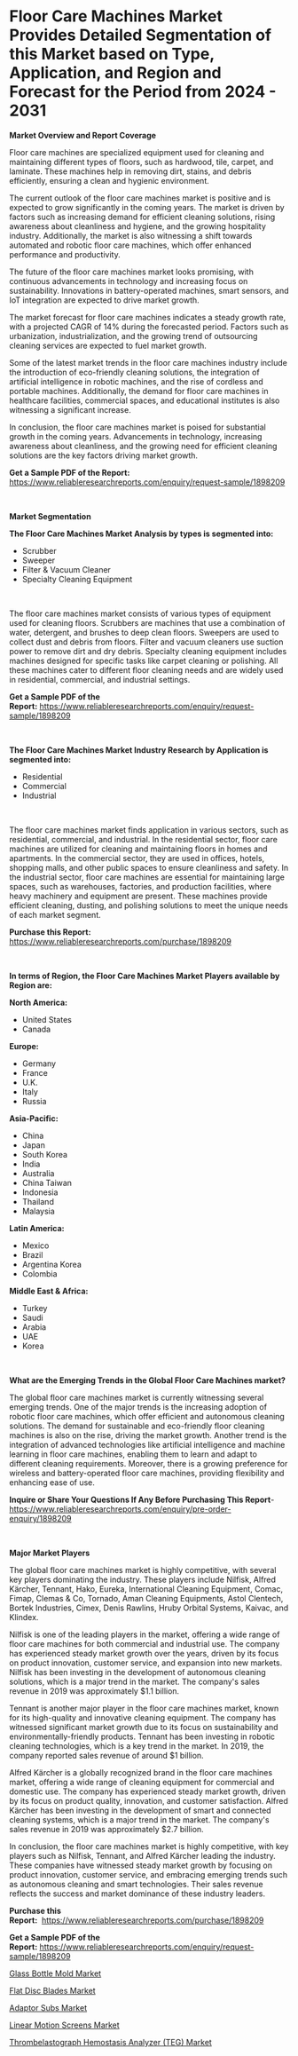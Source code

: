 <p><h1>Floor Care Machines Market Provides Detailed Segmentation of this Market based on Type, Application, and Region and Forecast for the Period from 2024 - 2031</h1></p><p><strong>Market Overview and Report Coverage</strong></p>
<p><p>Floor care machines are specialized equipment used for cleaning and maintaining different types of floors, such as hardwood, tile, carpet, and laminate. These machines help in removing dirt, stains, and debris efficiently, ensuring a clean and hygienic environment.</p><p>The current outlook of the floor care machines market is positive and is expected to grow significantly in the coming years. The market is driven by factors such as increasing demand for efficient cleaning solutions, rising awareness about cleanliness and hygiene, and the growing hospitality industry. Additionally, the market is also witnessing a shift towards automated and robotic floor care machines, which offer enhanced performance and productivity.</p><p>The future of the floor care machines market looks promising, with continuous advancements in technology and increasing focus on sustainability. Innovations in battery-operated machines, smart sensors, and IoT integration are expected to drive market growth. </p><p>The market forecast for floor care machines indicates a steady growth rate, with a projected CAGR of 14% during the forecasted period. Factors such as urbanization, industrialization, and the growing trend of outsourcing cleaning services are expected to fuel market growth. </p><p>Some of the latest market trends in the floor care machines industry include the introduction of eco-friendly cleaning solutions, the integration of artificial intelligence in robotic machines, and the rise of cordless and portable machines. Additionally, the demand for floor care machines in healthcare facilities, commercial spaces, and educational institutes is also witnessing a significant increase.</p><p>In conclusion, the floor care machines market is poised for substantial growth in the coming years. Advancements in technology, increasing awareness about cleanliness, and the growing need for efficient cleaning solutions are the key factors driving market growth.</p></p>
<p><strong>Get a Sample PDF of the Report:</strong> <a href="https://www.reliableresearchreports.com/enquiry/request-sample/1898209">https://www.reliableresearchreports.com/enquiry/request-sample/1898209</a></p>
<p>&nbsp;</p>
<p><strong>Market Segmentation</strong></p>
<p><strong>The Floor Care Machines Market Analysis by types is segmented into:</strong></p>
<p><ul><li>Scrubber</li><li>Sweeper</li><li>Filter & Vacuum Cleaner</li><li>Specialty Cleaning Equipment</li></ul></p>
<p>&nbsp;</p>
<p><p>The floor care machines market consists of various types of equipment used for cleaning floors. Scrubbers are machines that use a combination of water, detergent, and brushes to deep clean floors. Sweepers are used to collect dust and debris from floors. Filter and vacuum cleaners use suction power to remove dirt and dry debris. Specialty cleaning equipment includes machines designed for specific tasks like carpet cleaning or polishing. All these machines cater to different floor cleaning needs and are widely used in residential, commercial, and industrial settings.</p></p>
<p><strong>Get a Sample PDF of the Report:</strong>&nbsp;<a href="https://www.reliableresearchreports.com/enquiry/request-sample/1898209">https://www.reliableresearchreports.com/enquiry/request-sample/1898209</a></p>
<p>&nbsp;</p>
<p><strong>The Floor Care Machines Market Industry Research by Application is segmented into:</strong></p>
<p><ul><li>Residential</li><li>Commercial</li><li>Industrial</li></ul></p>
<p>&nbsp;</p>
<p><p>The floor care machines market finds application in various sectors, such as residential, commercial, and industrial. In the residential sector, floor care machines are utilized for cleaning and maintaining floors in homes and apartments. In the commercial sector, they are used in offices, hotels, shopping malls, and other public spaces to ensure cleanliness and safety. In the industrial sector, floor care machines are essential for maintaining large spaces, such as warehouses, factories, and production facilities, where heavy machinery and equipment are present. These machines provide efficient cleaning, dusting, and polishing solutions to meet the unique needs of each market segment.</p></p>
<p><strong>Purchase this Report:</strong>&nbsp; <a href="https://www.reliableresearchreports.com/purchase/1898209">https://www.reliableresearchreports.com/purchase/1898209</a></p>
<p>&nbsp;</p>
<p><strong>In terms of Region, the Floor Care Machines Market Players available by Region are:</strong></p>
<p>
    <p> <strong> North America: </strong>
        <ul>
            <li>United States</li>
            <li>Canada</li>
        </ul>
        </p> 
    <p> <strong> Europe: </strong>
        <ul>
            <li>Germany</li>
            <li>France</li>
            <li>U.K.</li>
            <li>Italy</li>
            <li>Russia</li>
        </ul>
        </p> 
    <p> <strong> Asia-Pacific: </strong>
        <ul>
            <li>China</li>
            <li>Japan</li>
            <li>South Korea</li>
            <li>India</li>
            <li>Australia</li>
            <li>China Taiwan</li>
            <li>Indonesia</li>
            <li>Thailand</li>
            <li>Malaysia</li>
        </ul>
        </p> 
    <p> <strong> Latin America: </strong>
        <ul>
            <li>Mexico</li>
            <li>Brazil</li>
            <li>Argentina Korea</li>
            <li>Colombia</li>
        </ul>
        </p> 
    <p> <strong> Middle East & Africa: </strong>
        <ul>
            <li>Turkey</li>
            <li>Saudi</li>
            <li>Arabia</li>
            <li>UAE</li>
            <li>Korea</li>
        </ul>
    </p>
    </p>
<p>&nbsp;</p>
<p><strong>What are the Emerging Trends in the Global Floor Care Machines market?</strong></p>
<p><p>The global floor care machines market is currently witnessing several emerging trends. One of the major trends is the increasing adoption of robotic floor care machines, which offer efficient and autonomous cleaning solutions. The demand for sustainable and eco-friendly floor cleaning machines is also on the rise, driving the market growth. Another trend is the integration of advanced technologies like artificial intelligence and machine learning in floor care machines, enabling them to learn and adapt to different cleaning requirements. Moreover, there is a growing preference for wireless and battery-operated floor care machines, providing flexibility and enhancing ease of use.</p></p>
<p><strong>Inquire or Share Your Questions If Any Before Purchasing This Report</strong>- <a href="https://www.reliableresearchreports.com/enquiry/pre-order-enquiry/1898209">https://www.reliableresearchreports.com/enquiry/pre-order-enquiry/1898209</a></p>
<p>&nbsp;</p>
<p><strong>Major Market Players</strong></p>
<p><p>The global floor care machines market is highly competitive, with several key players dominating the industry. These players include Nilfisk, Alfred Kärcher, Tennant, Hako, Eureka, International Cleaning Equipment, Comac, Fimap, Clemas & Co, Tornado, Aman Cleaning Equipments, Astol Clentech, Bortek Industries, Cimex, Denis Rawlins, Hruby Orbital Systems, Kaivac, and Klindex.</p><p>Nilfisk is one of the leading players in the market, offering a wide range of floor care machines for both commercial and industrial use. The company has experienced steady market growth over the years, driven by its focus on product innovation, customer service, and expansion into new markets. Nilfisk has been investing in the development of autonomous cleaning solutions, which is a major trend in the market. The company's sales revenue in 2019 was approximately $1.1 billion.</p><p>Tennant is another major player in the floor care machines market, known for its high-quality and innovative cleaning equipment. The company has witnessed significant market growth due to its focus on sustainability and environmentally-friendly products. Tennant has been investing in robotic cleaning technologies, which is a key trend in the market. In 2019, the company reported sales revenue of around $1 billion.</p><p>Alfred Kärcher is a globally recognized brand in the floor care machines market, offering a wide range of cleaning equipment for commercial and domestic use. The company has experienced steady market growth, driven by its focus on product quality, innovation, and customer satisfaction. Alfred Kärcher has been investing in the development of smart and connected cleaning systems, which is a major trend in the market. The company's sales revenue in 2019 was approximately $2.7 billion.</p><p>In conclusion, the floor care machines market is highly competitive, with key players such as Nilfisk, Tennant, and Alfred Kärcher leading the industry. These companies have witnessed steady market growth by focusing on product innovation, customer service, and embracing emerging trends such as autonomous cleaning and smart technologies. Their sales revenue reflects the success and market dominance of these industry leaders.</p></p>
<p><strong>Purchase this Report:</strong>&nbsp;&nbsp;<a href="https://www.reliableresearchreports.com/purchase/1898209">https://www.reliableresearchreports.com/purchase/1898209</a></p>
<p></p>
<p><strong>Get a Sample PDF of the Report:</strong>&nbsp;<a href="https://www.reliableresearchreports.com/enquiry/request-sample/1898209">https://www.reliableresearchreports.com/enquiry/request-sample/1898209</a></p>
<p><p><a href="https://github.com/GroverBarry/Market-Research-Report-List-3/blob/main/glass-bottle-mold-market.md">Glass Bottle Mold Market</a></p><p><a href="https://github.com/RickHolmes3/Market-Research-Report-List-2/blob/main/flat-disc-blades-market.md">Flat Disc Blades Market</a></p><p><a href="https://issuu.com/reportprime-2/docs/adaptor-subs-market-size-2030.pptx">Adaptor Subs Market</a></p><p><a href="https://issuu.com/reportprime-2/docs/linear-motion-screens-market-size-2030.pptx">Linear Motion Screens Market</a></p><p><a href="https://medium.com/@abbieparker1964/thrombelastograph-hemostasis-analyzer-teg-market-competitive-analysis-market-trends-and-09fd230bd4c8">Thrombelastograph Hemostasis Analyzer (TEG) Market</a></p></p>